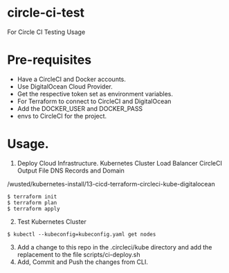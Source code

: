 # circle-ci-test
For Circle CI Testing Usage

# Pre-requisites
- Have a CircleCI and Docker accounts.
- Use DigitalOcean Cloud Provider.
- Get the respective token set as environment variables.
- For Terraform to connect to CircleCI and DigitalOcean
- Add the DOCKER_USER and DOCKER_PASS 
- envs to CircleCI for the project.

# Usage.

1. Deploy Cloud Infrastructure.
Kubernetes Cluster
Load Balancer
CircleCI
Output File
DNS Records and Domain

/wusted/kubernetes-install/13-cicd-terraform-circleci-kube-digitalocean
```
$ terraform init
$ terraform plan
$ terraform apply
```

2. Test Kubernetes Cluster

```
$ kubectl --kubeconfig=kubeconfig.yaml get nodes
```

3. Add a change to this repo in the .circleci/kube directory 
and add the replacement to the file scripts/ci-deploy.sh
4. Add, Commit and Push the changes from CLI.